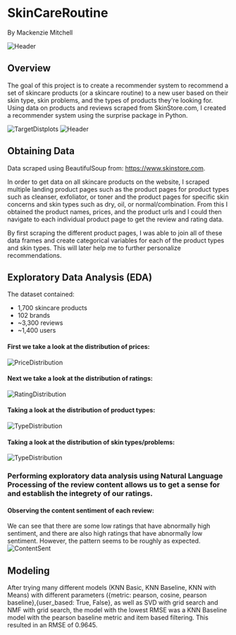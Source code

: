 # SkinCareRoutine

By Mackenzie Mitchell

![Header](https://github.com/mackenziemitchell6/SkinCareRoutine/blob/master/dash_package/static/washing-face.jpg "Header") 

## Overview

The goal of this project is to create a recommender system to recommend a set of skincare products (or a skincare routine) to a new user based on their skin type, skin problems, and the types of products they're looking for. Using data on products and reviews scraped from SkinStore.com, I created a recommender system using the surprise package in Python. 

![TargetDistplots](https://github.com/mackenziemitchell6/SkinCareRoutine/blob/master/Visuals/VennDiagram_AllBrands.png "All Brand Distribution")
![Header](https://github.com/mackenziemitchell6/SkinCareRoutine/blob/master/dash_package/static/washing-face.jpg "Header") 

## Obtaining Data
Data scraped using BeautifulSoup from:
https://www.skinstore.com.

In order to get data on all skincare products on the website, I scraped multiple landing product pages such as the product pages for product types such as cleanser, exfoliator, or toner and the product pages for specific skin concerns and skin types such as dry, oil, or normal/combination. From this I obtained the product names, prices, and the product urls and I could then navigate to each individual product page to get the review and rating data. 

By first scraping the different product pages, I was able to join all of these data frames and create categorical variables for each of the product types and skin types. This will later help me to further personalize recommendations. 

## Exploratory Data Analysis (EDA)

The dataset contained:
-  1,700 skincare products
-  102 brands
- ~3,300 reviews
- ~1,400 users

#### First we take a look at the distribution of prices:
![PriceDistribution](https://github.com/mackenziemitchell6/SkinCareRoutine/blob/master/Visuals/AllPricesDistribution.png "All Prices Distribution")

#### Next we take a look at the distribution of ratings:
![RatingDistribution](https://github.com/mackenziemitchell6/SkinCareRoutine/blob/master/Visuals/AllRatingsDistribution.png "All Ratings Distribution")

#### Taking a look at the distribution of product types:
![TypeDistribution](https://github.com/mackenziemitchell6/SkinCareRoutine/blob/master/Visuals/allDataTypesHistogram.png "All Product Types Distribution")

#### Taking a look at the distribution of skin types/problems:
![TypeDistribution](https://github.com/mackenziemitchell6/SkinCareRoutine/blob/master/Visuals/allDataProblemsHistogram.png "All Skin Types/Problems Distribution")

### Performing exploratory data analysis using Natural Language Processing of the review content allows us to get a sense for and establish the integrety of our ratings.

#### Observing the content sentiment of each review:
We can see that there are some low ratings that have abnormally high sentiment, and there are also high ratings that have abnormally low sentiment. However, the pattern seems to be roughly as expected.
![ContentSent](https://github.com/mackenziemitchell6/SkinCareRoutine/blob/master/Visuals/RatingSentimentPlot.png "Content Sent")

## Modeling
After trying many different models (KNN Basic, KNN Baseline, KNN with Means) with different parameters ({metric: pearson, cosine, pearson baseline},{user_based: True, False}, as well as SVD with grid search and NMF with grid search, the model with the lowest RMSE was a KNN Baseline model with the pearson baseline metric and item based filtering. 
  This resulted in an RMSE of 0.9645. 
